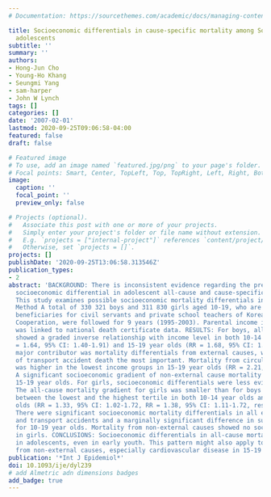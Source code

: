 ```yaml
---
# Documentation: https://sourcethemes.com/academic/docs/managing-content/

title: Socioeconomic differentials in cause-specific mortality among South Korean
  adolescents
subtitle: ''
summary: ''
authors:
- Hong-Jun Cho
- Young-Ho Khang
- Seungmi Yang
- sam-harper
- John W Lynch
tags: []
categories: []
date: '2007-02-01'
lastmod: 2020-09-25T09:06:58-04:00
featured: false
draft: false

# Featured image
# To use, add an image named `featured.jpg/png` to your page's folder.
# Focal points: Smart, Center, TopLeft, Top, TopRight, Left, Right, BottomLeft, Bottom, BottomRight.
image:
  caption: ''
  focal_point: ''
  preview_only: false

# Projects (optional).
#   Associate this post with one or more of your projects.
#   Simply enter your project's folder or file name without extension.
#   E.g. `projects = ["internal-project"]` references `content/project/deep-learning/index.md`.
#   Otherwise, set `projects = []`.
projects: []
publishDate: '2020-09-25T13:06:58.313546Z'
publication_types:
- 2
abstract: 'BACKGROUND: There is inconsistent evidence regarding the presence of a
  socioeconomic differential in adolescent all-cause and cause-specific mortality.
  This study examines possible socioeconomic mortality differentials in Korean adolescents.
  Method A total of 330 321 boys and 311 830 girls aged 10-19, who are health insurance
  beneficiaries for civil servants and private school teachers of Korean Health Insurance
  Cooperation, were followed for 9 years (1995-2003). Parental income information
  was linked to national death certificate data. RESULTS: For boys, all-cause mortality
  showed a graded inverse relationship with income level in both 10-14 year olds (RR
  = 1.64, 95% CI: 1.40-1.91) and 15-19 year olds (RR = 1.68, 95% CI: 1.40-1.91). The
  major contributor was mortality differentials from external causes, with differentials
  of transport accident death the most important. Mortality from circulatory disease
  was higher in the lowest income groups in 15-19 year olds (RR = 2.21, 95% CI: 1.09-4.50).
  A significant socioeconomic gradient of non-external cause mortality was found in
  15-19 year olds. For girls, socioeconomic differentials were less evident than boys.
  The all-cause mortality gradient for girls was smaller than for boys and only significant
  between the lowest and the highest tertile in both 10-14 year olds and 15-19 year
  olds (RR = 1.33, 95% CI: 1.02-1.72, RR = 1.38, 95% CI: 1.11-1.72, respectively).
  There were significant socioeconomic mortality differentials in all external causes
  and transport accidents and a marginally significant difference in suicide mortality
  for 10-19 year olds. Mortality from non-external causes showed no social gradient
  in girls. CONCLUSIONS: Socioeconomic differentials in all-cause mortality were observed
  in adolescents, even in early youth. This pattern might also apply to mortality
  from non-external causes, especially cardiovascular disease in 15-19 year old males.'
publication: '*Int J Epidemiol*'
doi: 10.1093/ije/dyl239
# add Almetric adn dimensions badges
add_badge: true
---
```

